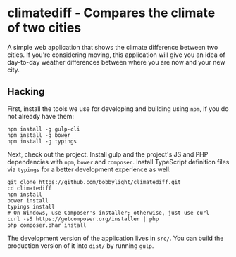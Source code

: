 climatediff - Compares the climate of two cities
================================================
A simple web application that shows the climate difference between two cities.
If you're considering moving, this application will give you an idea
of day-to-day weather differences between where you are now and your new city.

## Hacking
First, install the tools we use for developing and building using `npm`, if you do not already have them:

    npm install -g gulp-cli
    npm install -g bower
    npm install -g typings

Next, check out the project.  Install gulp and the project's JS and PHP dependencies with
`npm`, `bower` and `composer`.  Install TypeScript definition files via `typings` for a
better development experience as well:

    git clone https://github.com/bobbylight/climatediff.git
    cd climatediff
    npm install
    bower install
    typings install
    # On Windows, use Composer's installer; otherwise, just use curl
    curl -sS https://getcomposer.org/installer | php
    php composer.phar install

The development version of the application lives in `src/`.  You can build the
production version of it into `dist/` by running `gulp`.
